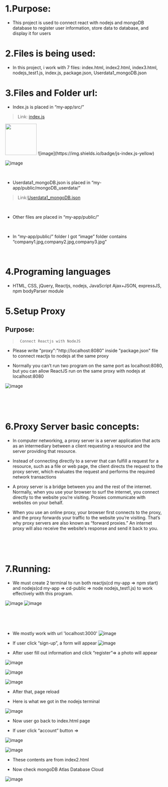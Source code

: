 # 1.Purpose:

- This project is used to connect react with nodejs and mongoDB database to register user information, store data to database, and display it for users

# 2.Files is being used:

- In this project, i work with 7 files: index.html, index2.html, index3.html, nodejs_test1.js, index.js, package.json, Userdata1_mongoDB.json

# 3.Files and Folder url:

- Index.js is placed in “my-app/src/”
> Link: <a type="button">[index.js](./src/index.js)</a>

<img src='https://img.shields.io/badge/js-index.js-yellow' width="100px" height="100px">
![image](https://img.shields.io/badge/js-index.js-yellow)

![image](https://user-images.githubusercontent.com/82598726/174399082-28ce4fdb-2ed0-49ea-8179-3e3c2f66a810.png)



<br>

- Userdata1_mongoDB.json is placed in “my-app/public/mongoDB_userdata/”   
> Link:[Userdata1_mongoDB.json](./public/mongoDB_userdata/Userdata1_mongoDB.json)


<br>

- Other files are placed in “my-app/public/”


<br>

- In “my-app/public/” folder I got “image” folder contains “company1.jpg,company2.jpg,company3.jpg”


<br>


# 4.Programing languages

- HTML, CSS, jQuery, Reactjs, nodejs, JavaScript Ajax+JSON, expressJS, npm bodyParser module

# 5.Setup Proxy

##  Purpose: 
>      Connect Reactjs with NodeJS

- Please write "proxy":"http://localhost:8080" inside "package.json" file to connect reactjs to nodejs at the same proxy

- Normally you can’t run two program on the same port as localhost:8080, but you can allow ReactJS run on the same proxy with nodejs at localhost:8080

![image](https://user-images.githubusercontent.com/82598726/174354953-94cf8073-5867-4c25-bebb-c508c4911d3c.png)

<br><br><br>


# 6.Proxy Server basic concepts:



- In computer networking, a proxy server is a server application that acts as an intermediary between a client requesting a resource 
and the server providing that resource.


- Instead of connecting directly to a server that can fulfill a request for a resource, such as a file or web page,
  the client directs the request to the proxy server, which evaluates the request and performs the required network transactions


- A proxy server is a bridge between you and the rest of the internet. Normally, when you use your browser to surf the internet,
  you connect directly to the website you’re visiting. Proxies communicate with websites on your behalf.


- When you use an online proxy, your browser first connects to the proxy, and the proxy forwards your traffic to the website you’re visiting. 
  That’s why proxy servers are also known as “forward proxies.” An internet proxy will also receive the website’s response and send it back to you.


<br><br><br>


# 7.Running:

- We must create 2 terminal to run both reactjs(cd my-app => npm start) and nodejs(cd my-app => cd-public => node nodejs_test1.js) 
to work effectively with this program.


![image](https://user-images.githubusercontent.com/82598726/174353447-acf54cf6-e165-4114-8150-25cfb8602eda.png)
![image](https://user-images.githubusercontent.com/82598726/174353469-68b96c1c-5801-460a-973e-2397957ce2af.png)



<br><br><br>

- We mostly work with url 'localhost:3000'
![image](https://user-images.githubusercontent.com/82598726/174353602-76ebdcb0-fede-486b-968a-f1a8d2367ea7.png)

- If user click “sign-up”, a form will appear
![image](https://user-images.githubusercontent.com/82598726/174353694-8f94300b-1af9-48e0-a218-b2462897fa77.png)



- After user fill out information and click “register”=> a photo will appear 
 
![image](https://user-images.githubusercontent.com/82598726/174356381-06562071-62a7-44ad-b6e2-ab9d2b4ecb1a.png)


![image](https://user-images.githubusercontent.com/82598726/174356306-c2b7bda7-f2a5-4dfe-997d-508bd9a19ebd.png)

![image](https://user-images.githubusercontent.com/82598726/174356345-065e5e32-a8e5-4bd5-b00e-f02b106329ce.png)


 
- After that, page reload

- Here is what we got in the nodejs terminal
 
![image](https://user-images.githubusercontent.com/82598726/174356199-7a638a6b-af79-4143-a7b0-bf99bfe7b860.png)


- Now user go back to index.html page

- If user click “account” button =>

![image](https://user-images.githubusercontent.com/82598726/174356129-32f9585e-15ee-4eae-8248-137689c2d613.png)

 
 
![image](https://user-images.githubusercontent.com/82598726/174356096-1642c3c5-81ea-4a9d-9186-177c679a6478.png)

- These contents are from index2.html


- Now check mongoDB Atlas Database Cloud

 
![image](https://user-images.githubusercontent.com/82598726/174356025-58959285-911f-4c19-8c56-c70d4ab2a034.png)





